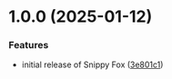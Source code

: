 # 1.0.0 (2025-01-12)


### Features

* initial release of Snippy Fox ([3e801c1](https://github.com/muammar-yacoob/Snippy-Fox/commit/3e801c1a8f74b08abb70ee2e2d0c9a199c460731))
